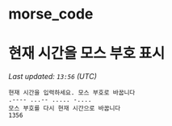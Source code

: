 # morse_code
# 현재 시간을 모스 부호 표시
<!-- MORSE_TIME_START -->
_Last updated: `13:56` (UTC)_

```
현재 시간을 입력하세요. 모스 부호로 바꿉니다
.---- ...-- ..... -....
모스 부호를 다시 현재 시간으로 바꿉니다
1356
```
<!-- MORSE_TIME_END -->
